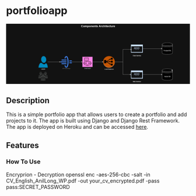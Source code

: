 # portfolioapp

![img.png](arch/PortfolioAppArch.jpg)


## Description

This is a simple portfolio app that allows users to create a portfolio and add projects to it. The app is built using Django and Django Rest Framework. The app is deployed on Heroku and can be accessed [here](https://portfolioapp-2021.herokuapp.com/).


## Features

### How To Use

Encryprion - Decryption
openssl enc -aes-256-cbc -salt -in CV_English_AnilLong_WP.pdf -out your_cv_encrypted.pdf -pass pass:SECRET_PASSWORD
